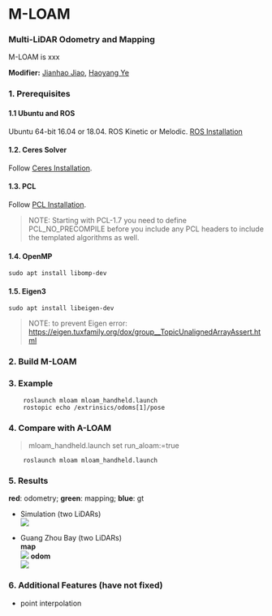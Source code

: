# M-LOAM
### Multi-LiDAR Odometry and Mapping

M-LOAM is xxx

<!-- A-LOAM is an Advanced implementation of LOAM (J. Zhang and S. Singh. LOAM: Lidar Odometry and Mapping in Real-time), which uses Eigen and Ceres Solver to simplify code structure. This code is modified from LOAM and [LOAM_NOTED](https://github.com/cuitaixiang/LOAM_NOTED). This code is clean and simple without complicated mathematical derivation and redundant operations. It is a good learning material for SLAM beginners. -->

<!-- <img src="https://github.com/HKUST-Aerial-Robotics/A-LOAM/blob/devel/picture/kitti.png" width = 55% height = 55%/> -->

**Modifier:** [Jianhao Jiao](http://gogojjh.github.io), [Haoyang Ye](https://github.com/xxx)


### 1. Prerequisites
#### 1.1 **Ubuntu** and **ROS**
Ubuntu 64-bit 16.04 or 18.04.
ROS Kinetic or Melodic. [ROS Installation](http://wiki.ros.org/ROS/Installation)

#### 1.2. **Ceres Solver**
Follow [Ceres Installation](http://ceres-solver.org/installation.html).

#### 1.3. **PCL**
Follow [PCL Installation](http://www.pointclouds.org/downloads/linux.html).
> NOTE: Starting with PCL-1.7 you need to define PCL_NO_PRECOMPILE before you include any PCL headers to include the templated algorithms as well.

#### 1.4. **OpenMP**
```sudo apt install libomp-dev```

#### 1.5. **Eigen3**
```sudo apt install libeigen-dev```
> NOTE: to prevent Eigen error: https://eigen.tuxfamily.org/dox/group__TopicUnalignedArrayAssert.html

### 2. Build M-LOAM


### 3. Example
```
    roslaunch mloam mloam_handheld.launch
    rostopic echo /extrinsics/odoms[1]/pose
```

### 4. Compare with A-LOAM
> mloam_handheld.launch set run_aloam:=true
```
    roslaunch mloam mloam_handheld.launch
```

### 5. Results
**red**: odometry; **green**: mapping; **blue**: gt

* Simulation (two LiDARs) <br>
![](picture/simu_jakle_20191230/top.png)

* Guang Zhou Bay (two LiDARs) <br>
**map**<br>
![](picture/gz_bay_20191231/gz_bay_map_new.png)
**odom**<br>
![](picture/gz_bay_20191231/pcd_side_view.png)

### 6. Additional Features (have not fixed)
* point interpolation


<!-- *********************************************** -->
<!--
---
### 2. Build A-LOAM
Clone the repository and catkin_make:

```
    cd ~/catkin_ws/src
    git clone https://github.com/HKUST-Aerial-Robotics/A-LOAM.git
    cd ../
    catkin_make
    source ~/catkin_ws/devel/setup.bash
```

### 3. Velodyne VLP-16 Example
Download [NSH indoor outdoor](https://drive.google.com/file/d/1s05tBQOLNEDDurlg48KiUWxCp-YqYyGH/view) to YOUR_DATASET_FOLDER.

```
    roslaunch aloam_velodyne aloam_velodyne_VLP_16.launch
    rosbag play YOUR_DATASET_FOLDER/nsh_indoor_outdoor.bag
```


### 4. KITTI Example (Velodyne HDL-64)
Download [KITTI Odometry dataset](http://www.cvlibs.net/datasets/kitti/eval_odometry.php) to YOUR_DATASET_FOLDER and set the `dataset_folder` and `sequence_number` parameters in `kitti_helper.launch` file. Note you also convert KITTI dataset to bag file for easy use by setting proper parameters in `kitti_helper.launch`.

```
    roslaunch aloam_velodyne aloam_velodyne_HDL_64.launch
    roslaunch aloam_velodyne kitti_helper.launch
```
<img src="https://github.com/HKUST-Aerial-Robotics/A-LOAM/blob/devel/picture/kitti_gif.gif" width = 720 height = 351 />

### 5. Docker Support
To further facilitate the building process, we add docker in our code. Docker environment is like a sandbox, thus makes our code environment-independent. To run with docker, first make sure [ros](http://wiki.ros.org/ROS/Installation) and [docker](https://docs.docker.com/install/linux/docker-ce/ubuntu/) are installed on your machine. Then add your account to `docker` group by `sudo usermod -aG docker $YOUR_USER_NAME`. **Relaunch the terminal or logout and re-login if you get `Permission denied` error**, type:
```
cd ~/catkin_ws/src/A-LOAM/docker
make build
```
The build process may take a while depends on your machine. After that, run `./run.sh 16` or `./run.sh 64` to launch A-LOAM, then you should be able to see the result.


### 6.Acknowledgements
Thanks for LOAM (J. Zhang and S. Singh. LOAM: Lidar Odometry and Mapping in Real-time) and [LOAM_NOTED](https://github.com/cuitaixiang/LOAM_NOTED).

VINS

LIO-Mapping -->
